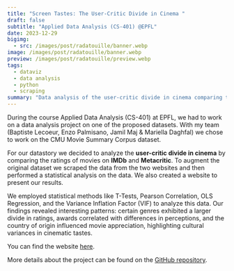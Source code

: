 ```yaml
---
title: "Screen Tastes: The User-Critic Divide in Cinema "
draft: false
subtitle: "Applied Data Analysis (CS-401) @EPFL"
date: 2023-12-29
bigimg:
  - src: /images/post/radatouille/banner.webp
image: /images/post/radatouille/banner.webp
preview: /images/post/radatouille/preview.webp
tags:
  - dataviz
  - data analysis
  - python
  - scraping
summary: "Data analysis of the user-critic divide in cinema comparing the ratings of movies on IMDb and Metacritic."
---
```


During the course Applied Data Analysis (CS-401) at EPFL, we had to work on a data analysis project on one of the proposed datasets.
With my team (Baptiste Lecoeur, Enzo Palmisano, Jamil Maj & Mariella Daghfal) we chose to work on the CMU Movie Summary Corpus dataset.

For our datastory we decided to analyze the **user-critic divide in cinema** by comparing the ratings of movies on **IMDb** and **Metacritic**. To augment the original dataset we scraped the data from the two websites and then performed a statistical analysis on the data. We also created a website to present our results.

We employed statistical methods like T-Tests, Pearson Correlation, OLS Regression, and the Variance Inflation Factor (VIF) to analyze this data. Our findings revealed interesting patterns: certain genres exhibited a larger divide in ratings, awards correlated with differences in perceptions, and the country of origin influenced movie appreciation, highlighting cultural variances in cinematic tastes.

You can find the website [here](https://epfl-ada.github.io/ada-2023-project-radatouille/).

More details about the project can be found on the [GitHub repository](https://github.com/epfl-ada/ada-2023-project-radatouille).